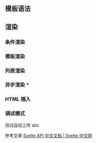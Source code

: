 


## 模板语法
## 渲染

### 条件渲染

### 模板渲染

### 列表渲染

### 异步渲染 *\**

### HTML 插入

### 调试模式
测试自动上传 abc

参考文章
[Svelte API 中文文档 | Svelte 中文网](https://www.svelte.cn/docs)

